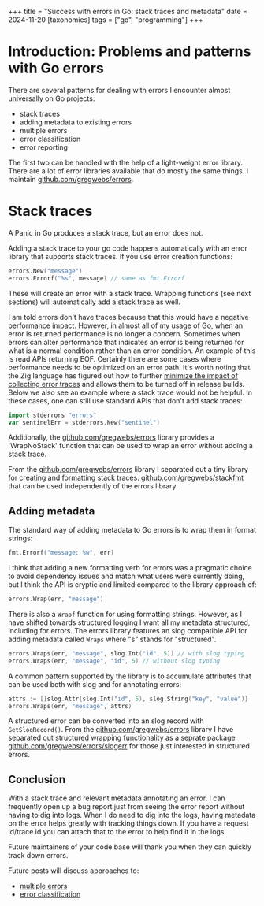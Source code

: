 +++
title = "Success with errors in Go: stack traces and metadata"
date = 2024-11-20
[taxonomies]
tags = ["go", "programming"]
+++

# Introduction: Problems and patterns with Go errors

There are several patterns for dealing with errors I encounter almost universally on Go projects:

* stack traces
* adding metadata to existing errors
* multiple errors
* error classification
* error reporting

The first two can be handled with the help of a light-weight error library. There are a lot of error libraries available that do mostly the same things.
I maintain [github.com/gregwebs/errors](https://github.com/gregwebs/errors).


# Stack traces

A Panic in Go produces a stack trace, but an error does not.

Adding a stack trace to your go code happens automatically with an error library that supports stack traces. If you use error creation functions:

```go
errors.New("message")
errors.Errorf("%s", message) // same as fmt.Errorf
```

These will create an error with a stack trace.
Wrapping functions (see next sections) will automatically add a stack trace as well.

I am told errors don't have traces because that this would have a negative performance impact.
However, in almost all of my usage of Go, when an error is returned performance is no longer a concern.
Sometimes when errors can alter performance that indicates an error is being returned for what is a normal condition rather than an error condition.
An example of this is read APIs returning EOF.
Certainly there are some cases where performance needs to be optimized on an error path. It's worth noting that the Zig language has figured out how to further [minimize the impact of collecting error traces](https://ziglang.org/documentation/master/#Error-Return-Traces) and allows them to be turned off in release builds.
Below we also see an example where a stack trace would not be helpful.
In these cases, one can still use standard APIs that don't add stack traces:

```go
import stderrors "errors"
var sentinelErr = stderrors.New("sentinel")
```

Additionally, the [github.com/gregwebs/errors](https://github.com/gregwebs/errors) library provides a 'WrapNoStack' function that can be used to wrap an error without adding a stack trace.

From the [github.com/gregwebs/errors](https://github.com/gregwebs/errors) library I separated out a tiny library for creating and formatting stack traces: [github.com/gregwebs/stackfmt](https://github.com/gregwebs/stackfmt) that can be used independently of the errors library.

## Adding metadata

The standard way of adding metadata to Go errors is to wrap them in format strings:

```go
fmt.Errorf("message: %w", err)
```

I think that adding a new formatting verb for errors was a pragmatic choice to avoid dependency issues and match what users were currently doing, but I think the API is cryptic and limited compared to the library approach of:

```go
errors.Wrap(err, "message")
```

There is also a `Wrapf` function for using formatting strings. However, as I have shifted towards structured logging I want all my metadata structured, including for errors.
The errors library features an slog compatible API for adding metadata called `Wraps` where "s" stands for "structured".

```go
errors.Wraps(err, "message", slog.Int("id", 5)) // with slog typing
errors.Wraps(err, "message", "id", 5) // without slog typing
```

A common pattern supported by the library is to accumulate attributes that can be used both with slog and for annotating errors:

```go
attrs := []slog.Attr{slog.Int("id", 5), slog.String("key", "value")}
errors.Wraps(err, "message", attrs)
```

A structured error can be converted into an slog record with `GetSlogRecord()`.
From the [github.com/gregwebs/errors](https://github.com/gregwebs/errors) library I have separated out structured wrapping functionality as a seprate package [github.com/gregwebs/errors/slogerr](https://pkg.go.dev/github.com/gregwebs/errors/slogerr#Wraps) for those just interested in structured errors.


## Conclusion

With a stack trace and relevant metadata annotating an error, I can frequently open up a bug report just from seeing the error report without having to dig into logs. When I do need to dig into the logs, having metadata on the error helps greatly with tracking things down. If you have a request id/trace id you can attach that to the error to help find it in the logs.

Future maintainers of your code base will thank you when they can quickly track down errors.

Future posts will discuss approaches to:

* [multiple errors](@/blog/go-multiple-errors.md)
* [error classification](@/blog/go-error-codes.md)